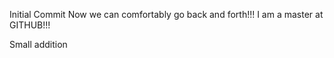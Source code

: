 Initial Commit
Now we can comfortably go back and forth!!! 
I am a master at GITHUB!!!


Small addition
